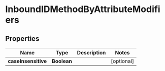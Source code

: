 

# InboundIDMethodByAttributeModifiers


## Properties

| Name | Type | Description | Notes |
|------------ | ------------- | ------------- | -------------|
|**caseInsensitive** | **Boolean** |  |  [optional] |



